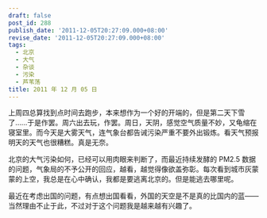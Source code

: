 ```yaml
---
draft: false
post_id: 288
publish_date: '2011-12-05T20:27:09.000+08:00'
revise_date: '2011-12-05T20:27:09.000+08:00'
tags:
  - 北京
  - 大气
  - 杂谈
  - 污染
  - 芦苇荡
title: 2011 年 12 月 05 日
---
```


上周四总算找到点时间去跑步，本来想作为一个好的开端的，但是第二天下雪了……于是作罢。周六出去玩，作罢。周日，天阴，感觉空气质量不妙，又龟缩在寝室里。而今天是大雾天气，连气象台都告诫污染严重不要外出锻炼。看天气预报明天的天气也很糟糕。真是无奈。

北京的大气污染如何，已经可以用肉眼来判断了，而最近持续发酵的 PM2.5 数据的问题，气象局的不予公开的回应，越看，越觉得像欲盖弥彰。每次看到城市灰蒙蒙的上空，我总是在心中确认，我都是要逃离北京的。但是能逃去哪里呢。

最近在考虑出国的问题，有点想出国看看，外国的天空是不是真的比国内的蓝——当然理由不止于此，不过对于这个问题我是越来越有兴趣了。
